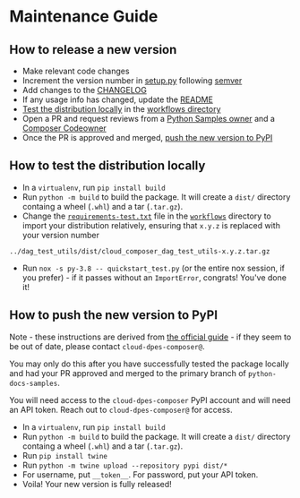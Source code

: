 # Maintenance Guide

## How to release a new version
* Make relevant code changes
* Increment the version number in [setup.py](./setup.py) following [semver](https://semver.org/)
* Add changes to the [CHANGELOG](./CHANGELOG.md)
* If any usage info has changed, update the [README](./README.md)
* [Test the distribution locally](#how-to-test-the-distribution-locally) in the [workflows directory](../workflows)
* Open a PR and request reviews from a [Python Samples owner](https://github.com/orgs/GoogleCloudPlatform/teams/python-samples-owners) and a [Composer Codeowner](https://github.com/GoogleCloudPlatform/python-docs-samples/blob/master/.github/CODEOWNERS#L24)
* Once the PR is approved and merged, [push the new version to PyPI](#how-to-push-the-new-version-to-pypi)

## How to test the distribution locally
* In a `virtualenv`, run `pip install build`
* Run `python -m build` to build the package. It will create a `dist/` directory containg a wheel (`.whl`) and a tar (`.tar.gz`). 
* Change the [`requirements-test.txt`](../workflows/requirements-test.txt) file in the [`workflows`](../workflows) directory to import your distribution relatively, ensuring that `x.y.z` is replaced with your version number

```
../dag_test_utils/dist/cloud_composer_dag_test_utils-x.y.z.tar.gz
```

* Run `nox -s py-3.8 -- quickstart_test.py` (or the entire nox session, if you prefer) - if it passes without an `ImportError`, congrats! You've done it! 


## How to push the new version to PyPI
Note - these instructions are derived from [the official guide](https://packaging.python.org/tutorials/packaging-projects/) - if they seem to be out of date, please contact `cloud-dpes-composer@`. 

You may only do this after you have successfully tested the package locally and had your PR approved and merged to the primary branch of `python-docs-samples`.

You will need access to the `cloud-dpes-composer` PyPI account and will need an API token. Reach out to `cloud-dpes-composer@` for access. 

* In a `virtualenv`, run `pip install build`
* Run `python -m build` to build the package. It will create a `dist/` directory containg a wheel (`.whl`) and a tar (`.tar.gz`). 
* Run `pip install twine`
* Run `python -m twine upload --repository pypi dist/*`
* For username, put `__token__`. For password, put your API token.
* Voila! Your new version is fully released!


